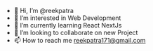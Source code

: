 - 👋 Hi, I’m @reekpatra
- 👀 I’m interested in Web Development
- 🌱 I’m currently learning React NextJs
- 💞️ I’m looking to collaborate on new Project
- 📫 How to reach me reekpatra171@gmail.com

<!---
reekpatra/reekpatra is a ✨ special ✨ repository because its `README.md` (this file) appears on your GitHub profile.
You can click the Preview link to take a look at your changes.
--->
